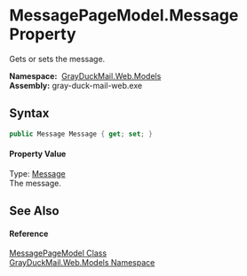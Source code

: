 MessagePageModel.Message Property
=================================
Gets or sets the message.

  **Namespace:**  [GrayDuckMail.Web.Models][1]  
  **Assembly:** gray-duck-mail-web.exe

Syntax
------

```csharp
public Message Message { get; set; }
```

#### Property Value
Type: [Message][2]  
 The message. 

See Also
--------

#### Reference
[MessagePageModel Class][3]  
[GrayDuckMail.Web.Models Namespace][1]  

[1]: ../README.md
[2]: ../../GrayDuckMail.Common.Database/Message/README.md
[3]: README.md
